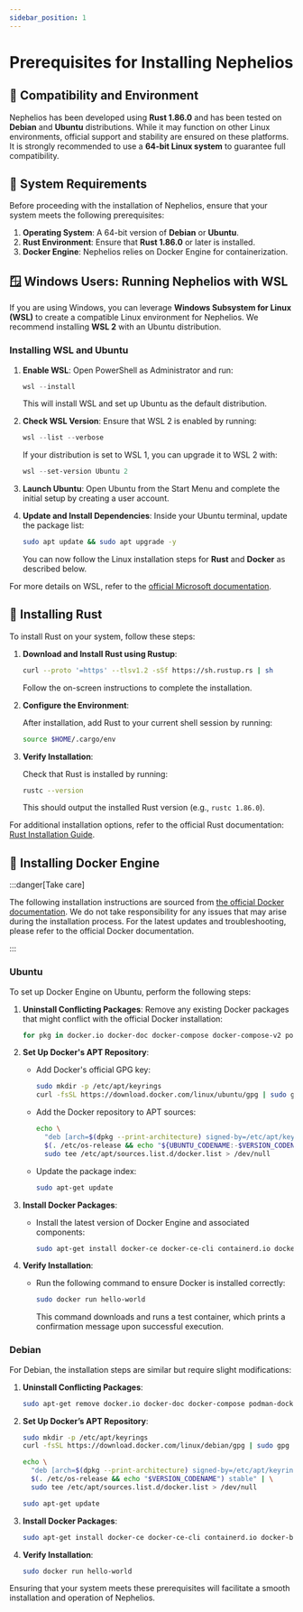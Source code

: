```yaml
---
sidebar_position: 1
---
```


# Prerequisites for Installing Nephelios

## 🌳 Compatibility and Environment

Nephelios has been developed using **Rust 1.86.0** and has been tested on **Debian** and **Ubuntu** distributions. While it may function on other Linux environments, official support and stability are ensured on these platforms. It is strongly recommended to use a **64-bit Linux system** to guarantee full compatibility.

## 🚨 System Requirements

Before proceeding with the installation of Nephelios, ensure that your system meets the following prerequisites:

1. **Operating System**: A 64-bit version of **Debian** or **Ubuntu**.
2. **Rust Environment**: Ensure that **Rust 1.86.0** or later is installed.
3. **Docker Engine**: Nephelios relies on Docker Engine for containerization.

## 🪟 Windows Users: Running Nephelios with WSL

If you are using Windows, you can leverage **Windows Subsystem for Linux (WSL)** to create a compatible Linux environment for Nephelios. We recommend installing **WSL 2** with an Ubuntu distribution.

### Installing WSL and Ubuntu

1. **Enable WSL**:
   Open PowerShell as Administrator and run:

   ```powershell
   wsl --install
   ```

   This will install WSL and set up Ubuntu as the default distribution.

2. **Check WSL Version**:
   Ensure that WSL 2 is enabled by running:

   ```powershell
   wsl --list --verbose
   ```

   If your distribution is set to WSL 1, you can upgrade it to WSL 2 with:

   ```powershell
   wsl --set-version Ubuntu 2
   ```

3. **Launch Ubuntu**:
   Open Ubuntu from the Start Menu and complete the initial setup by creating a user account.

4. **Update and Install Dependencies**:
   Inside your Ubuntu terminal, update the package list:
   ```bash
   sudo apt update && sudo apt upgrade -y
   ```
   You can now follow the Linux installation steps for **Rust** and **Docker** as described below.

For more details on WSL, refer to the [official Microsoft documentation](https://learn.microsoft.com/en-us/windows/wsl/install).

## 🦀 Installing Rust

To install Rust on your system, follow these steps:

1. **Download and Install Rust using Rustup**:

   ```bash
   curl --proto '=https' --tlsv1.2 -sSf https://sh.rustup.rs | sh
   ```

   Follow the on-screen instructions to complete the installation.

2. **Configure the Environment**:

   After installation, add Rust to your current shell session by running:

   ```bash
   source $HOME/.cargo/env
   ```

3. **Verify Installation**:

   Check that Rust is installed by running:

   ```bash
   rustc --version
   ```

   This should output the installed Rust version (e.g., `rustc 1.86.0`).

For additional installation options, refer to the official Rust documentation: [Rust Installation Guide](https://www.rust-lang.org/tools/install).

## 🐳 Installing Docker Engine

:::danger[Take care]

The following installation instructions are sourced from [the official Docker documentation](https://docs.docker.com/engine/install/). We do not take responsibility for any issues that may arise during the installation process. For the latest updates and troubleshooting, please refer to the official Docker documentation.

:::

### Ubuntu

To set up Docker Engine on Ubuntu, perform the following steps:

1. **Uninstall Conflicting Packages**: Remove any existing Docker packages that might conflict with the official Docker installation:

   ```bash
   for pkg in docker.io docker-doc docker-compose docker-compose-v2 podman-docker containerd runc; do sudo apt-get remove $pkg; done
   ```

2. **Set Up Docker's APT Repository**:

   - Add Docker's official GPG key:

     ```bash
     sudo mkdir -p /etc/apt/keyrings
     curl -fsSL https://download.docker.com/linux/ubuntu/gpg | sudo gpg --dearmor -o /etc/apt/keyrings/docker.asc
     ```

   - Add the Docker repository to APT sources:

     ```bash
     echo \
       "deb [arch=$(dpkg --print-architecture) signed-by=/etc/apt/keyrings/docker.asc] https://download.docker.com/linux/ubuntu \
       $(. /etc/os-release && echo "${UBUNTU_CODENAME:-$VERSION_CODENAME}") stable" | \
       sudo tee /etc/apt/sources.list.d/docker.list > /dev/null
     ```

   - Update the package index:

     ```bash
     sudo apt-get update
     ```

3. **Install Docker Packages**:

   - Install the latest version of Docker Engine and associated components:
     ```bash
     sudo apt-get install docker-ce docker-ce-cli containerd.io docker-buildx-plugin docker-compose-plugin
     ```

4. **Verify Installation**:

   - Run the following command to ensure Docker is installed correctly:
     ```bash
     sudo docker run hello-world
     ```
     This command downloads and runs a test container, which prints a confirmation message upon successful execution.

### Debian

For Debian, the installation steps are similar but require slight modifications:

1. **Uninstall Conflicting Packages**:

   ```bash
   sudo apt-get remove docker.io docker-doc docker-compose podman-docker containerd runc
   ```

2. **Set Up Docker’s APT Repository**:

   ```bash
   sudo mkdir -p /etc/apt/keyrings
   curl -fsSL https://download.docker.com/linux/debian/gpg | sudo gpg --dearmor -o /etc/apt/keyrings/docker.asc
   ```

   ```bash
   echo \
     "deb [arch=$(dpkg --print-architecture) signed-by=/etc/apt/keyrings/docker.asc] https://download.docker.com/linux/debian \
     $(. /etc/os-release && echo "$VERSION_CODENAME") stable" | \
     sudo tee /etc/apt/sources.list.d/docker.list > /dev/null
   ```

   ```bash
   sudo apt-get update
   ```

3. **Install Docker Packages**:

   ```bash
   sudo apt-get install docker-ce docker-ce-cli containerd.io docker-buildx-plugin docker-compose-plugin
   ```

4. **Verify Installation**:
   ```bash
   sudo docker run hello-world
   ```

Ensuring that your system meets these prerequisites will facilitate a smooth installation and operation of Nephelios.
